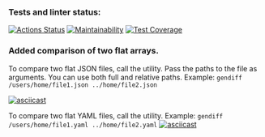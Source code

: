 ### Tests and linter status:
[![Actions Status](https://github.com/vitalii88/frontend-project-lvl2/workflows/hexlet-check/badge.svg)](https://github.com/vitalii88/frontend-project-lvl2/actions)
[![Maintainability](https://api.codeclimate.com/v1/badges/1ccabf178599750ca5a5/maintainability)](https://codeclimate.com/github/vitalii88/frontend-project-lvl2/maintainability)
[![Test Coverage](https://api.codeclimate.com/v1/badges/1ccabf178599750ca5a5/test_coverage)](https://codeclimate.com/github/vitalii88/frontend-project-lvl2/test_coverage)

### Added comparison of two flat arrays.

To compare two flat JSON files, call the utility. Pass the paths to the file as arguments. You can use both full and relative paths.
Example: `gendiff /users/home/file1.json ../home/file2.json`

[![asciicast](https://asciinema.org/a/KOiJI9B0pPcOK5oJ7PqgWUH5p.svg)](https://asciinema.org/a/KOiJI9B0pPcOK5oJ7PqgWUH5p)

To compare two flat YAML files, call the utility.
Example: `gendiff /users/home/file1.yaml ../home/file2.yaml`
[![asciicast](https://asciinema.org/a/OQmjl0ZhNuNaCRYm5ivyeheVO.svg)](https://asciinema.org/a/OQmjl0ZhNuNaCRYm5ivyeheVO)
